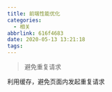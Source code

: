 ```yaml
---
title: 前端性能优化
categories:
  - 相关
abbrlink: 616f4683
date: 2020-05-13 13:21:18
tags:
---
```


> 避免重复请求

利用缓存，避免页面内发起重复请求

<!-- more -->